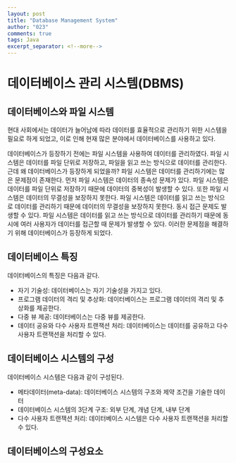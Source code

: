 ```yaml
---
layout: post
title: "Database Management System"
author: "023"
comments: true
tags: Java
excerpt_separator: <!--more-->
---
```


# 데이터베이스 관리 시스템(DBMS)


## 데이터베이스와 파일 시스템
현대 사회에서는 데이터가 늘어남에 따라 데이터를 효율적으로 관리하기 위한 시스템을 필요로 하게 되었고,
이로 인해 현재 많은 분야에서 데이터베이스를 사용하고 있다.

데이터베이스가 등장하기 전에는 파일 시스템을 사용하여 데이터를 관리하였다.
파일 시스템은 데이터를 파일 단위로 저장하고, 파일을 읽고 쓰는 방식으로 데이터를 관리한다.
근데 왜 데이터베이스가 등장하게 되었을까? 파일 시스템은 데이터를 관리하기에는 많은 문제점이 존재한다.
먼저 파일 시스템은 데이터의 종속성 문제가 있다. 
파일 시스템은 데이터를 파일 단위로 저장하기 때문에 데이터의 중복성이 발생할 수 있다.
또한 파일 시스템은 데이터의 무결성을 보장하지 못한다.
파일 시스템은 데이터를 읽고 쓰는 방식으로 데이터를 관리하기 때문에 데이터의 무결성을 보장하지 못한다.
동시 접근 문제도 발생할 수 있다. 파일 시스템은 데이터를 읽고 쓰는 방식으로 데이터를 관리하기 때문에 동시에 여러 사용자가 데이터를 접근할 때 문제가 발생할 수 있다.
이러한 문제점을 해결하기 위해 데이터베이스가 등장하게 되었다.

## 데이터베이스 특징
데이터베이스의 특징은 다음과 같다.
- 자기 기술성: 데이터베이스는 자기 기술성을 가지고 있다. 
- 프로그램 데이터의 격리 및 추상화: 데이터베이스는 프로그램 데이터의 격리 및 추상화를 제공한다.
- 다중 뷰 제공: 데이터베이스는 다중 뷰를 제공한다.
- 데이터 공유와 다수 사용자 트랜잭션 처리: 데이터베이스는 데이터를 공유하고 다수 사용자 트랜잭션을 처리할 수 있다.

## 데이터베이스 시스템의 구성
데이터베이스 시스템은 다음과 같이 구성된다.
- 메타데이터(meta-data): 데이터베이스 시스템의 구조와 제약 조건을 기술한 데이터
- 데이터베이스 시스템의 3단계 구조: 외부 단계, 개념 단계, 내부 단계
- 다수 사용자 트랜잭션 처리: 데이터베이스 시스템은 다수 사용자 트랜잭션을 처리할 수 있다.

## 데이터베이스의 구성요소
